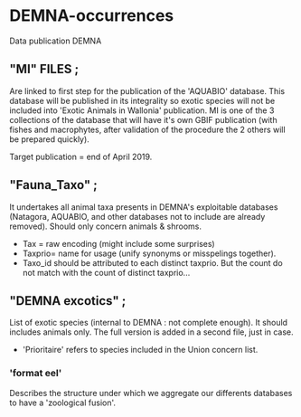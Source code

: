 # DEMNA-occurrences

Data publication DEMNA

## "MI" FILES ;

Are linked to first step for the publication of the 'AQUABIO' database. This database will be published in its integrality so exotic species will not be included into 'Exotic Animals in Wallonia' publication. MI is one of the 3 collections of the database that will have it's own GBIF publication (with fishes and macrophytes, after validation of the procedure the 2 others will be prepared quickly). 

Target publication = end of April 2019.

## "Fauna_Taxo" ;

It undertakes all animal taxa presents in DEMNA's exploitable databases (Natagora, AQUABIO, and other databases not to include are already removed). Should only concern animals & shrooms.
* Tax = raw encoding (might include some surprises)
* Taxprio= name for usage (unify synonyms or misspelings together).
* Taxo_id should be attributed to each distinct taxprio. But the count do not match with the count of distinct taxprio...

## "DEMNA excotics" ;

List of exotic species (internal to DEMNA : not complete enough). It should includes animals only. The full version is added in a second file, just in case.
* 'Prioritaire' refers to species included in the Union concern list.


### 'format eel'
Describes the structure under which we aggregate our differents databases to have a 'zoological fusion'.


